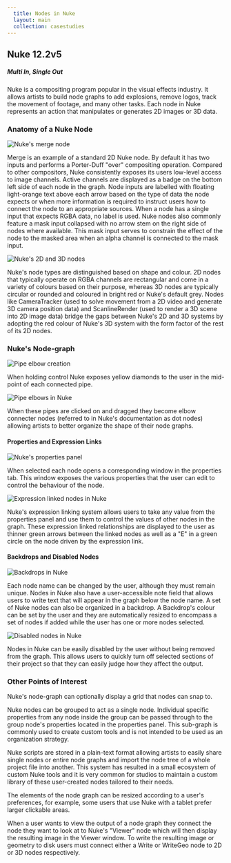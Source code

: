```yaml
---
  title: Nodes in Nuke
  layout: main
  collection: casestudies
---
```


## Nuke 12.2v5

##### Multi In, Single Out

Nuke is a compositing program popular in the visual effects industry. It allows artists to build node graphs to add explosions, remove logos, track the movement of footage, and many other tasks. Each node in Nuke represents an action that manipulates or generates 2D images or 3D data.

### Anatomy of a Nuke Node

![Nuke's merge node](../img/casestudies/nuke/Nuke-node.png)

Merge is an example of a standard 2D Nuke node.  By default it has two inputs and performs a Porter-Duff "over" compositing operation. Compared to other compositors, Nuke consistently exposes its users low-level access to image channels. Active channels are displayed as a badge on the bottom left side of each node in the graph. Node inputs are labelled with floating light-orange text above each arrow based on the type of data the node expects or when more information is required to instruct users how to connect the node to an appropriate sources. When a node has a single input that expects RGBA data, no label is used. Nuke nodes also commonly feature a mask input collapsed with no arrow stem on the right side of nodes where available. This mask input serves to constrain the effect of the node to the masked area when an alpha channel is connected to the mask input.

![Nuke's 2D and 3D nodes](../img/casestudies/nuke/Nuke-3D.png)

Nuke's node types are distinguished based on shape and colour. 2D nodes that typically operate on RGBA channels are rectangular and come in a variety of colours based on their purpose, whereas 3D nodes are typically circular or rounded and coloured in bright red or Nuke's default grey. Nodes like CameraTracker (used to solve movement from a 2D video and generate 3D camera position data) and ScanlineRender (used to render a 3D scene into 2D image data) bridge the gaps between Nuke's 2D and 3D systems by adopting the red colour of Nuke's 3D system with the form factor of the rest of its 2D nodes.

### Nuke's Node-graph

![Pipe elbow creation](../img/casestudies/nuke/Nuke-elbow-create.png)

When holding control Nuke exposes yellow diamonds to the user in the mid-point of each connected pipe.

![Pipe elbows in Nuke](../img/casestudies/nuke/Nuke-elbow.png)

When these pipes are clicked on and dragged they become elbow connecter nodes (referred to in Nuke's documentation as dot nodes) allowing artists to better organize the shape of their node graphs.

#### Properties and Expression Links

![Nuke's properties panel](../img/casestudies/nuke/Nuke-properties.png)

When selected each node opens a corresponding window in the properties tab. This window exposes the various properties that the user can edit to control the behaviour of the node.

![Expression linked nodes in Nuke](../img/casestudies/nuke/Nuke-expressionlink.png)

Nuke's expression linking system allows users to take any value from the properties panel and use them to control the values of other nodes in the graph.  These expression linked relationships are displayed to the user as thinner green arrows between the linked nodes as well as a "E" in a green circle on the node driven by the expression link.

#### Backdrops and Disabled Nodes

![Backdrops in Nuke](../img/casestudies/nuke/Nuke-backdrop.png)

Each node name can be changed by the user, although they must remain unique.  Nodes in Nuke also have a user-accessible note field that allows users to write text that will appear in the graph below the node name.  A set of Nuke nodes can also be organized in a backdrop.  A Backdrop's colour can be set by the user and they are automatically resized to encompass a set of nodes if added while the user has one or more nodes selected.

![Disabled nodes in Nuke](../img/casestudies/nuke/Nuke-disabled-node.png)

Nodes in Nuke can be easily disabled by the user without being removed from the graph.  This allows users to quickly turn off selected sections of their project so that they can easily judge how they affect the output.

### Other Points of Interest

Nuke's node-graph can optionally display a grid that nodes can snap to.

Nuke nodes can be grouped to act as a single node.  Individual specific properties from any node inside the group can be passed through to the group node's properties located in the properties panel.  This sub-graph is commonly used to create custom tools and is not intended to be used as an organization strategy.

Nuke scripts are stored in a plain-text format allowing artists to easily share single nodes or entire node graphs and import the node tree of a whole project file into another.  This system has resulted in a small ecosystem of custom Nuke tools and it is very common for studios to maintain a custom library of these user-created nodes tailored to their needs.

The elements of the node graph can be resized according to a user's preferences, for example, some users that use Nuke with a tablet prefer larger clickable areas.

When a user wants to view the output of a node graph they connect the node they want to look at to Nuke's "Viewer" node which will then display the resulting image in the Viewer window.  To write the resulting image or geometry to disk users must connect either a Write or WriteGeo node to 2D or 3D nodes respectively.
